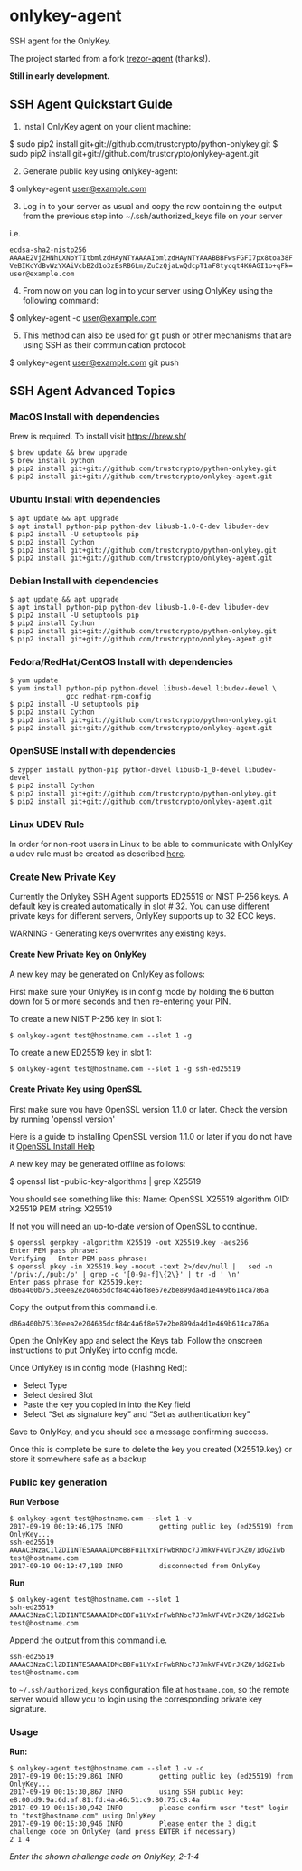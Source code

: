 # onlykey-agent

SSH agent for the OnlyKey.

The project started from a fork [trezor-agent](https://github.com/romanz/trezor-agent) (thanks!).

**Still in early development.**

## SSH Agent Quickstart Guide

1) Install OnlyKey agent on your client machine:

$ sudo pip2 install git+git://github.com/trustcrypto/python-onlykey.git
$ sudo pip2 install git+git://github.com/trustcrypto/onlykey-agent.git

2) Generate public key using onlykey-agent:

$ onlykey-agent user@example.com

3) Log in to your server as usual and copy the row containing the output from the previous step into ~/.ssh/authorized_keys file on your server

i.e.

`ecdsa-sha2-nistp256 AAAAE2VjZHNhLXNoYTItbmlzdHAyNTYAAAAIbmlzdHAyNTYAAABBBFwsFGFI7px8toa38FVeBIKcYdBvWzYXAiVcbB2d1o3zEsRB6Lm/ZuCzQjaLwQdcpT1aF8tycqt4K6AGI1o+qFk= user@example.com`

4) From now on you can log in to your server using OnlyKey using the following command:

$ onlykey-agent -c user@example.com


5) This method can also be used for git push or other mechanisms that are using SSH as their communication protocol:

$ onlykey-agent user@example.com git push


## SSH Agent Advanced Topics

### MacOS Install with dependencies
Brew is required. To install visit https://brew.sh/
```
$ brew update && brew upgrade
$ brew install python
$ pip2 install git+git://github.com/trustcrypto/python-onlykey.git
$ pip2 install git+git://github.com/trustcrypto/onlykey-agent.git
```

### Ubuntu Install with dependencies
```
$ apt update && apt upgrade
$ apt install python-pip python-dev libusb-1.0-0-dev libudev-dev
$ pip2 install -U setuptools pip
$ pip2 install Cython
$ pip2 install git+git://github.com/trustcrypto/python-onlykey.git
$ pip2 install git+git://github.com/trustcrypto/onlykey-agent.git
```

### Debian Install with dependencies
```
$ apt update && apt upgrade
$ apt install python-pip python-dev libusb-1.0-0-dev libudev-dev
$ pip2 install -U setuptools pip
$ pip2 install Cython
$ pip2 install git+git://github.com/trustcrypto/python-onlykey.git
$ pip2 install git+git://github.com/trustcrypto/onlykey-agent.git
```

### Fedora/RedHat/CentOS Install with dependencies
```
$ yum update
$ yum install python-pip python-devel libusb-devel libudev-devel \
              gcc redhat-rpm-config
$ pip2 install -U setuptools pip
$ pip2 install Cython
$ pip2 install git+git://github.com/trustcrypto/python-onlykey.git
$ pip2 install git+git://github.com/trustcrypto/onlykey-agent.git
```
### OpenSUSE Install with dependencies
```
$ zypper install python-pip python-devel libusb-1_0-devel libudev-devel
$ pip2 install Cython
$ pip2 install git+git://github.com/trustcrypto/python-onlykey.git
$ pip2 install git+git://github.com/trustcrypto/onlykey-agent.git
```

### Linux UDEV Rule

In order for non-root users in Linux to be able to communicate with OnlyKey a udev rule must be created as described [here](https://www.pjrc.com/teensy/td_download.html).

### Create New Private Key

Currently the Onlykey SSH Agent supports ED25519 or NIST P-256 keys. A default key is created automatically in slot # 32. You can use different private keys for different servers, OnlyKey supports up to 32 ECC keys.

WARNING - Generating keys overwrites any existing keys.

#### Create New Private Key on OnlyKey

A new key may be generated on OnlyKey as follows:

First make sure your OnlyKey is in config mode by holding the 6 button down for 5 or more seconds and then re-entering your PIN.

To create a new NIST P-256 key in slot 1:

`$ onlykey-agent test@hostname.com --slot 1 -g`

To create a new ED25519 key in slot 1:

`$ onlykey-agent test@hostname.com --slot 1 -g ssh-ed25519`

#### Create Private Key using OpenSSL

First make sure you have OpenSSL version 1.1.0 or later. Check the version by running 'openssl version'

Here is a guide to installing OpenSSL version 1.1.0 or later if you do not have it
[OpenSSL Install Help](https://github.com/trustcrypto/onlykey-agent/blob/master/OPENSSL.md)

A new key may be generated offline as follows:

$ openssl list -public-key-algorithms | grep X25519

You should see something like this:
Name: OpenSSL X25519 algorithm
	OID: X25519
	PEM string: X25519

If not you will need an up-to-date version of OpenSSL to continue.

	$ openssl genpkey -algorithm X25519 -out X25519.key -aes256
	Enter PEM pass phrase:
	Verifying - Enter PEM pass phrase:
	$ openssl pkey -in X25519.key -noout -text 2>/dev/null |   sed -n '/priv:/,/pub:/p' | grep -o '[0-9a-f]\{2\}' | tr -d ' \n'
	Enter pass phrase for X25519.key:
	d86a400b75130eea2e204635dcf84c4a6f8e57e2be899da4d1e469b614ca786a

Copy the output from this command i.e.

`d86a400b75130eea2e204635dcf84c4a6f8e57e2be899da4d1e469b614ca786a`

Open the OnlyKey app and select the Keys tab.
Follow the onscreen instructions to put OnlyKey into config mode.

Once OnlyKey is in config mode (Flashing Red):
- Select Type
- Select desired Slot
- Paste the key you copied in into the Key field
- Select “Set as signature key” and “Set as authentication key”

Save to OnlyKey, and you should see a message confirming success.

Once this is complete be sure to delete the key you created (X25519.key) or store it somewhere safe as a backup

### Public key generation

**Run Verbose**

	$ onlykey-agent test@hostname.com --slot 1 -v
	2017-09-19 00:19:46,175 INFO         getting public key (ed25519) from OnlyKey...                                   
	ssh-ed25519 AAAAC3NzaC1lZDI1NTE5AAAAIDMcB8Fu1LYxIrFwbRNoc7J7mkVF4VDrJKZO/1dG2Iwb test@hostname.com
	2017-09-19 00:19:47,180 INFO         disconnected from OnlyKey   

**Run**

	$ onlykey-agent test@hostname.com --slot 1
	ssh-ed25519 AAAAC3NzaC1lZDI1NTE5AAAAIDMcB8Fu1LYxIrFwbRNoc7J7mkVF4VDrJKZO/1dG2Iwb test@hostname.com

Append the output from this command i.e.

`ssh-ed25519 AAAAC3NzaC1lZDI1NTE5AAAAIDMcB8Fu1LYxIrFwbRNoc7J7mkVF4VDrJKZO/1dG2Iwb test@hostname.com`

to `~/.ssh/authorized_keys` configuration file at `hostname.com`, so the remote server would allow you to login using the corresponding private key signature.

### Usage

**Run:**

	$ onlykey-agent test@hostname.com --slot 1 -v -c
	2017-09-19 00:15:29,861 INFO         getting public key (ed25519) from OnlyKey...                                   
	2017-09-19 00:15:30,867 INFO         using SSH public key: e8:00:d9:9a:6d:af:81:fd:4a:46:51:c9:80:75:c8:4a           
	2017-09-19 00:15:30,942 INFO         please confirm user "test" login to "test@hostname.com" using OnlyKey         
	2017-09-19 00:15:30,946 INFO         Please enter the 3 digit challenge code on OnlyKey (and press ENTER if necessary)                    
	2 1 4

*Enter the shown challenge code on OnlyKey, 2-1-4*
